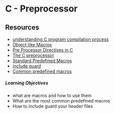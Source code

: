 #  C - Preprocessor

## Resources  
* [understanding C program compilation process](https://www.youtube.com/watch?v=eW5he5uFBNM)  
* [Object-like Macros](https://gcc.gnu.org/onlinedocs/gcc-5.1.0/cpp/Object-like-Macros.html#Object-like-Macros)
* [Pre Processor Directives in C](https://www.youtube.com/watch?v=X6HiYbY3Uak)
* [The C preprocessor](https://www.cprogramming.com/tutorial/cpreprocessor.html)
* [Standard Predefined Macros](https://gcc.gnu.org/onlinedocs/gcc-5.1.0/cpp/Standard-Predefined-Macros.html#Standard-Predefined-Macros)
* [include guard](https://en.wikipedia.org/wiki/Include_guard)
* [Common predefined macros](https://gcc.gnu.org/onlinedocs/gcc-5.1.0/cpp/Common-Predefined-Macros.html#Common-Predefined-Macros)

##### Learning Objectives
* what are macros and how to use them
* What are the most common predefined macros
* How to include guard your header files

